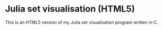 # Julia set visualisation (HTML5)

This is an HTML5 version of my Julia set visualisation program written in C.